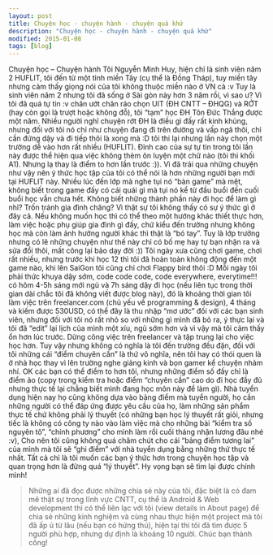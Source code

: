 ```yaml
---
layout: post
title: Chuyện học - chuyện hành - chuyện quá khứ
description: "Chuyện học - chuyện hành - chuyện quá khứ"
modified: 2015-01-08
tags: [blog]
---
```

Chuyện học – Chuyện hành
Tôi Nguyễn Minh Huy, hiện chỉ là sinh viên năm 2 HUFLIT, tôi đến từ một tỉnh miền Tây (cụ thể là Đồng Tháp), tuy miền tây nhưng cảm thấy giọng nói của tôi không thuộc miền nào ở VN cả :v
Tuy là sinh viên năm 2 nhưng tôi đã sống ở Sài gòn này hơn 3 năm rồi, vì sao ư? Vì tôi đã quá tự tin :v chân ướt chân ráo chọn UIT (ĐH CNTT – ĐHQG) và RỚT (hay còn gọi là trượt hoặc không đỗ), tôi “tạm” học ĐH Tôn Đức Thắng được một năm. Nhiều người nghĩ chuyện rớt ĐH là điều gì đấy rất kinh khủng, nhưng đối với tôi nó chỉ như chuyện đang đi trên đường và vấp ngã thôi, chỉ cần đứng dậy và đi tiếp thôi là xong mà :D tôi thi lại nhưng lần này chọn một trường dễ vào hơn rất nhiều (HUFLIT). Đỉnh cao của sự tự tin trong tôi lần này được thể hiện qua việc không thèm ôn luyện một chữ nào (tôi thi khối A1). Nhưng lạ thay là điểm to hơn lần trước :)). Vì đã trải qua những chuyện như vậy nên ý thức học tập của tôi có thể nói là hơn những người bạn mới tại HUFLIT này. Nhiều lúc đến lớp mà nghe tụi nó “bàn game” mà mệt, không biết trong game đấy có cái quái gì mà tụi nó kể từ đầu buổi đến cuối buổi học vẫn chưa hết. Không biết những thành phần này đi học để làm gì nhỉ? Trốn tránh gia đình chăng? Vì thật sự tôi không thấy có sự ý thức gì ở đây cả. Nếu không muốn học thì có thể theo một hướng khác thiết thực hơn, làm việc hoặc phụ giúp gia đình gì đấy, chứ kiểu đến trường nhưng không học mà còn làm ảnh hưởng người khác thì thật là “bó tay”. Tuy là lớp trưởng nhưng có lẽ những chuyện như thế này chỉ có bố mẹ hay tự bạn nhận ra và sửa đổi thôi, mất công lại bảo dạy đời :)) Tôi ngày xưa cũng chơi game, chơi rất nhiều, nhưng trước khi học 12 thì tôi đã hoàn toàn không động đến một game nào, khi lên SaiGon tôi cũng chỉ chơi Flappy bird thôi :D 
Mỗi ngày tôi phải thức khuya dậy sớm, code code code, code everywhere, everytime!!! có hôm 4-5h sáng mới ngủ và 7h sáng dậy đi học (nếu liên tục trong thời gian dài chắc tôi đã không viết được blog này), đó là khoảng thời gian tôi làm việc trên freelancer.com (chủ yếu về programming & design), 4 tháng và kiếm được 530USD, có thể đây là thu nhập “mơ ước” đối với các bạn sinh viên, nhưng đối với tôi nó rất nhỏ so với những gì mình đã bỏ ra, ý thực lại và tôi đã “edit” lại lịch của mình một xíu, ngủ sớm hơn và vì vậy mà tôi cảm thấy ổn hơn lúc trước. Dừng công việc trên freelancer và tập trung lại cho việc học hơn. Tuy vậy nhưng không có nghĩa là tôi đến trường đều đặn, đối với tôi những cái “điểm chuyên cần” là thứ vô nghĩa, nên tôi hay có thói quen là ở nhà học thay vì lên trường nghe giảng kinh và bọn gamer kể chuyện nhảm nhí. OK các bạn có thể điểm to hơn tôi, nhưng những điểm số đấy chỉ là điểm ảo (copy trong kiểm tra hoặc điểm “chuyên cần” cao do đi học đầy đủ nhưng thực tế lại chẳng biết mình đang học môn này để làm gì). Nhà tuyển dụng hiện nay họ cũng không dựa vào bảng điểm mà tuyển người, họ cần những người có thể đáp ứng được yêu cầu của họ, làm những sản phẩm thực tế chứ không phải lý thuyết (có những bạn học lý thuyết rất giỏi, nhưng tiếc là không có công ty nào vào làm việc mà cho những bài “kiểm tra số nguyên tô”, “chính phương” cho mình làm rồi cuối tháng nhận lương đâu nhé :v), Cho nên tôi cũng không quá chăm chút cho cái “bảng điểm tương lai” của mình mà tôi sẽ “ghi điểm” với nhà tuyển dụng bằng những thứ thực tế nhất. Tất cả chỉ là tôi muốn các bạn ý thức hơn trong chuyện học tập và quan trọng hơn là đừng quá “lý thuyết”. Hy vọng bạn sẽ tìm lại được chính mình!

>Những ai đã đọc được những chia sẻ này của tôi, đặc biệt là có đam mê thật sự trong lĩnh vực CNTT, cụ thể là Android & Web development thì có thể liên lạc với tôi (view details in About page)  để chia sẻ những kinh nghiệm và cùng nhau thực hiện một project mà tôi đã ấp ủ từ lâu (nếu bạn có hứng thú), hiện tại thì tôi đã tìm được 5 người phù hợp, nhưng dự định là khoảng 10 người. Chúc bạn thành công!
